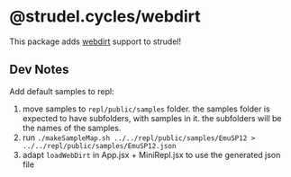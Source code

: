 # @strudel.cycles/webdirt

This package adds [webdirt](https://github.com/dktr0/WebDirt) support to strudel!

## Dev Notes

Add default samples to repl:

1. move samples to `repl/public/samples` folder. the samples folder is expected to have subfolders, with samples in it. the subfolders will be the names of the samples.
2. run `./makeSampleMap.sh ../../repl/public/samples/EmuSP12 > ../../repl/public/samples/EmuSP12.json`
3. adapt `loadWebDirt` in App.jsx + MiniRepl.jsx to use the generated json file

